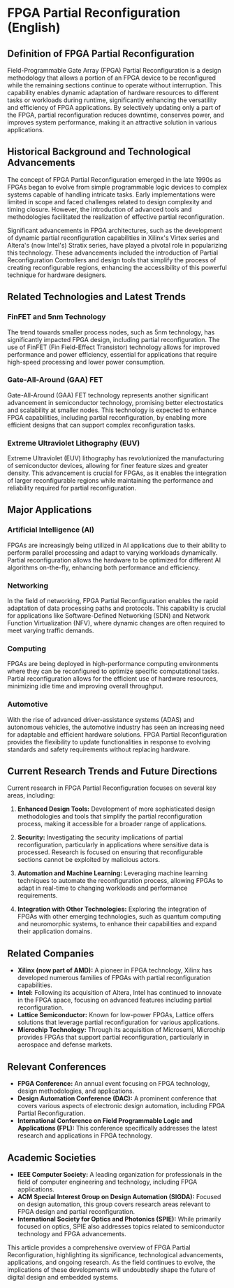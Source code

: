 # FPGA Partial Reconfiguration (English)

## Definition of FPGA Partial Reconfiguration

Field-Programmable Gate Array (FPGA) Partial Reconfiguration is a design methodology that allows a portion of an FPGA device to be reconfigured while the remaining sections continue to operate without interruption. This capability enables dynamic adaptation of hardware resources to different tasks or workloads during runtime, significantly enhancing the versatility and efficiency of FPGA applications. By selectively updating only a part of the FPGA, partial reconfiguration reduces downtime, conserves power, and improves system performance, making it an attractive solution in various applications.

## Historical Background and Technological Advancements

The concept of FPGA Partial Reconfiguration emerged in the late 1990s as FPGAs began to evolve from simple programmable logic devices to complex systems capable of handling intricate tasks. Early implementations were limited in scope and faced challenges related to design complexity and timing closure. However, the introduction of advanced tools and methodologies facilitated the realization of effective partial reconfiguration.

Significant advancements in FPGA architectures, such as the development of dynamic partial reconfiguration capabilities in Xilinx's Virtex series and Altera's (now Intel's) Stratix series, have played a pivotal role in popularizing this technology. These advancements included the introduction of Partial Reconfiguration Controllers and design tools that simplify the process of creating reconfigurable regions, enhancing the accessibility of this powerful technique for hardware designers.

## Related Technologies and Latest Trends

### FinFET and 5nm Technology

The trend towards smaller process nodes, such as 5nm technology, has significantly impacted FPGA design, including partial reconfiguration. The use of FinFET (Fin Field-Effect Transistor) technology allows for improved performance and power efficiency, essential for applications that require high-speed processing and lower power consumption.

### Gate-All-Around (GAA) FET

Gate-All-Around (GAA) FET technology represents another significant advancement in semiconductor technology, promising better electrostatics and scalability at smaller nodes. This technology is expected to enhance FPGA capabilities, including partial reconfiguration, by enabling more efficient designs that can support complex reconfiguration tasks.

### Extreme Ultraviolet Lithography (EUV)

Extreme Ultraviolet (EUV) lithography has revolutionized the manufacturing of semiconductor devices, allowing for finer feature sizes and greater density. This advancement is crucial for FPGAs, as it enables the integration of larger reconfigurable regions while maintaining the performance and reliability required for partial reconfiguration.

## Major Applications

### Artificial Intelligence (AI)

FPGAs are increasingly being utilized in AI applications due to their ability to perform parallel processing and adapt to varying workloads dynamically. Partial reconfiguration allows the hardware to be optimized for different AI algorithms on-the-fly, enhancing both performance and efficiency.

### Networking

In the field of networking, FPGA Partial Reconfiguration enables the rapid adaptation of data processing paths and protocols. This capability is crucial for applications like Software-Defined Networking (SDN) and Network Function Virtualization (NFV), where dynamic changes are often required to meet varying traffic demands.

### Computing

FPGAs are being deployed in high-performance computing environments where they can be reconfigured to optimize specific computational tasks. Partial reconfiguration allows for the efficient use of hardware resources, minimizing idle time and improving overall throughput.

### Automotive

With the rise of advanced driver-assistance systems (ADAS) and autonomous vehicles, the automotive industry has seen an increasing need for adaptable and efficient hardware solutions. FPGA Partial Reconfiguration provides the flexibility to update functionalities in response to evolving standards and safety requirements without replacing hardware.

## Current Research Trends and Future Directions

Current research in FPGA Partial Reconfiguration focuses on several key areas, including:

1. **Enhanced Design Tools:** Development of more sophisticated design methodologies and tools that simplify the partial reconfiguration process, making it accessible for a broader range of applications.
  
2. **Security:** Investigating the security implications of partial reconfiguration, particularly in applications where sensitive data is processed. Research is focused on ensuring that reconfigurable sections cannot be exploited by malicious actors.

3. **Automation and Machine Learning:** Leveraging machine learning techniques to automate the reconfiguration process, allowing FPGAs to adapt in real-time to changing workloads and performance requirements.

4. **Integration with Other Technologies:** Exploring the integration of FPGAs with other emerging technologies, such as quantum computing and neuromorphic systems, to enhance their capabilities and expand their application domains.

## Related Companies

- **Xilinx (now part of AMD):** A pioneer in FPGA technology, Xilinx has developed numerous families of FPGAs with partial reconfiguration capabilities.
- **Intel:** Following its acquisition of Altera, Intel has continued to innovate in the FPGA space, focusing on advanced features including partial reconfiguration.
- **Lattice Semiconductor:** Known for low-power FPGAs, Lattice offers solutions that leverage partial reconfiguration for various applications.
- **Microchip Technology:** Through its acquisition of Microsemi, Microchip provides FPGAs that support partial reconfiguration, particularly in aerospace and defense markets.

## Relevant Conferences

- **FPGA Conference:** An annual event focusing on FPGA technology, design methodologies, and applications.
- **Design Automation Conference (DAC):** A prominent conference that covers various aspects of electronic design automation, including FPGA Partial Reconfiguration.
- **International Conference on Field Programmable Logic and Applications (FPL):** This conference specifically addresses the latest research and applications in FPGA technology.

## Academic Societies

- **IEEE Computer Society:** A leading organization for professionals in the field of computer engineering and technology, including FPGA applications.
- **ACM Special Interest Group on Design Automation (SIGDA):** Focused on design automation, this group covers research areas relevant to FPGA design and partial reconfiguration.
- **International Society for Optics and Photonics (SPIE):** While primarily focused on optics, SPIE also addresses topics related to semiconductor technology and FPGA advancements.

This article provides a comprehensive overview of FPGA Partial Reconfiguration, highlighting its significance, technological advancements, applications, and ongoing research. As the field continues to evolve, the implications of these developments will undoubtedly shape the future of digital design and embedded systems.